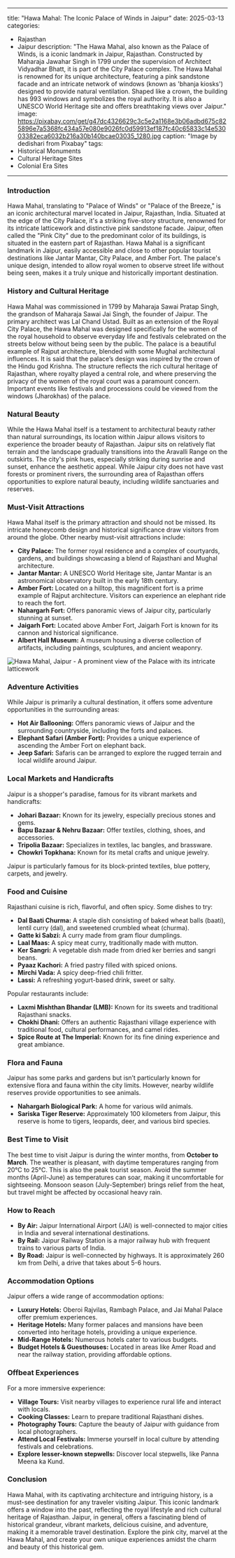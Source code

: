 
---
title: "Hawa Mahal: The Iconic Palace of Winds in Jaipur"
date: 2025-03-13
categories:
  - Rajasthan
  - Jaipur
description: "The Hawa Mahal, also known as the Palace of Winds, is a iconic landmark in Jaipur, Rajasthan. Constructed by Maharaja Jawahar Singh in 1799 under the supervision of Architect Vidyadhar Bhatt, it is part of the City Palace complex. The Hawa Mahal is renowned for its unique architecture, featuring a pink sandstone facade and an intricate network of windows (known as 'bhanja kiosks') designed to provide natural ventilation. Shaped like a crown, the building has 993 windows and symbolizes the royal authority. It is also a UNESCO World Heritage site and offers breathtaking views over Jaipur."
image: https://pixabay.com/get/g47dc4326629c3c5e2a1168e3b06adbd675c825896e7a5368fc434a57e080e9026fc0d59913ef187fc40c65833c14e53003382eca6032b216a30b140bcae03035_1280.jpg
caption: "Image by dedishari from Pixabay"
tags: 
  - Historical Monuments
  - Cultural Heritage Sites
  - Colonial Era Sites
---


### **Introduction**

Hawa Mahal, translating to "Palace of Winds" or "Palace of the Breeze," is an iconic architectural marvel located in Jaipur, Rajasthan, India. Situated at the edge of the City Palace, it's a striking five-story structure, renowned for its intricate latticework and distinctive pink sandstone facade. Jaipur, often called the "Pink City" due to the predominant color of its buildings, is situated in the eastern part of Rajasthan. Hawa Mahal is a significant landmark in Jaipur, easily accessible and close to other popular tourist destinations like Jantar Mantar, City Palace, and Amber Fort. The palace's unique design, intended to allow royal women to observe street life without being seen, makes it a truly unique and historically important destination.

### **History and Cultural Heritage**

Hawa Mahal was commissioned in 1799 by Maharaja Sawai Pratap Singh, the grandson of Maharaja Sawai Jai Singh, the founder of Jaipur. The primary architect was Lal Chand Ustad. Built as an extension of the Royal City Palace, the Hawa Mahal was designed specifically for the women of the royal household to observe everyday life and festivals celebrated on the streets below without being seen by the public. The palace is a beautiful example of Rajput architecture, blended with some Mughal architectural influences. It is said that the palace’s design was inspired by the crown of the Hindu god Krishna. The structure reflects the rich cultural heritage of Rajasthan, where royalty played a central role, and where preserving the privacy of the women of the royal court was a paramount concern. Important events like festivals and processions could be viewed from the windows (Jharokhas) of the palace.

### **Natural Beauty**

While the Hawa Mahal itself is a testament to architectural beauty rather than natural surroundings, its location within Jaipur allows visitors to experience the broader beauty of Rajasthan. Jaipur sits on relatively flat terrain and the landscape gradually transitions into the Aravalli Range on the outskirts. The city's pink hues, especially striking during sunrise and sunset, enhance the aesthetic appeal. While Jaipur city does not have vast forests or prominent rivers, the surrounding area of Rajasthan offers opportunities to explore natural beauty, including wildlife sanctuaries and reserves.

### **Must-Visit Attractions**

Hawa Mahal itself is the primary attraction and should not be missed. Its intricate honeycomb design and historical significance draw visitors from around the globe. Other nearby must-visit attractions include:

*   **City Palace:** The former royal residence and a complex of courtyards, gardens, and buildings showcasing a blend of Rajasthani and Mughal architecture.
*   **Jantar Mantar:** A UNESCO World Heritage site, Jantar Mantar is an astronomical observatory built in the early 18th century.
*   **Amber Fort:** Located on a hilltop, this magnificent fort is a prime example of Rajput architecture. Visitors can experience an elephant ride to reach the fort.
*   **Nahargarh Fort:** Offers panoramic views of Jaipur city, particularly stunning at sunset.
*   **Jaigarh Fort:** Located above Amber Fort, Jaigarh Fort is known for its cannon and historical significance.
*   **Albert Hall Museum:** A museum housing a diverse collection of artifacts, including paintings, sculptures, and ancient weaponry.

<img src="placeholder_image_Hawa_Mahal_Jaipur.jpg" alt="Hawa Mahal, Jaipur - A prominent view of the Palace with its intricate latticework">

### **Adventure Activities**

While Jaipur is primarily a cultural destination, it offers some adventure opportunities in the surrounding areas:

*   **Hot Air Ballooning:** Offers panoramic views of Jaipur and the surrounding countryside, including the forts and palaces.
*   **Elephant Safari (Amber Fort):** Provides a unique experience of ascending the Amber Fort on elephant back.
*   **Jeep Safari:** Safaris can be arranged to explore the rugged terrain and local wildlife around Jaipur.

### **Local Markets and Handicrafts**

Jaipur is a shopper's paradise, famous for its vibrant markets and handicrafts:

*   **Johari Bazaar:** Known for its jewelry, especially precious stones and gems.
*   **Bapu Bazaar & Nehru Bazaar:** Offer textiles, clothing, shoes, and accessories.
*   **Tripolia Bazaar:** Specializes in textiles, lac bangles, and brassware.
*   **Chowkri Topkhana:** Known for its metal crafts and unique jewelry.

Jaipur is particularly famous for its block-printed textiles, blue pottery, carpets, and jewelry.

### **Food and Cuisine**

Rajasthani cuisine is rich, flavorful, and often spicy. Some dishes to try:

*   **Dal Baati Churma:** A staple dish consisting of baked wheat balls (baati), lentil curry (dal), and sweetened crumbled wheat (churma).
*   **Gatte ki Sabzi:** A curry made from gram flour dumplings.
*   **Laal Maas:** A spicy meat curry, traditionally made with mutton.
*   **Ker Sangri:** A vegetable dish made from dried ker berries and sangri beans.
*   **Pyaaz Kachori:** A fried pastry filled with spiced onions.
*   **Mirchi Vada:** A spicy deep-fried chili fritter.
*   **Lassi:** A refreshing yogurt-based drink, sweet or salty.

Popular restaurants include:

*   **Laxmi Mishthan Bhandar (LMB):** Known for its sweets and traditional Rajasthani snacks.
*   **Chokhi Dhani:** Offers an authentic Rajasthani village experience with traditional food, cultural performances, and camel rides.
*   **Spice Route at The Imperial:** Known for its fine dining experience and great ambiance.

### **Flora and Fauna**

Jaipur has some parks and gardens but isn’t particularly known for extensive flora and fauna within the city limits. However, nearby wildlife reserves provide opportunities to see animals.

*   **Nahargarh Biological Park:** A home for various wild animals.
*   **Sariska Tiger Reserve:** Approximately 100 kilometers from Jaipur, this reserve is home to tigers, leopards, deer, and various bird species.

### **Best Time to Visit**

The best time to visit Jaipur is during the winter months, from **October to March**. The weather is pleasant, with daytime temperatures ranging from 20°C to 25°C. This is also the peak tourist season. Avoid the summer months (April-June) as temperatures can soar, making it uncomfortable for sightseeing. Monsoon season (July-September) brings relief from the heat, but travel might be affected by occasional heavy rain.

### **How to Reach**

*   **By Air:** Jaipur International Airport (JAI) is well-connected to major cities in India and several international destinations.
*   **By Rail:** Jaipur Railway Station is a major railway hub with frequent trains to various parts of India.
*   **By Road:** Jaipur is well-connected by highways. It is approximately 260 km from Delhi, a drive that takes about 5-6 hours.

### **Accommodation Options**

Jaipur offers a wide range of accommodation options:

*   **Luxury Hotels:** Oberoi Rajvilas, Rambagh Palace, and Jai Mahal Palace offer premium experiences.
*   **Heritage Hotels:** Many former palaces and mansions have been converted into heritage hotels, providing a unique experience.
*   **Mid-Range Hotels:** Numerous hotels cater to various budgets.
*   **Budget Hotels & Guesthouses:** Located in areas like Amer Road and near the railway station, providing affordable options.

### **Offbeat Experiences**

For a more immersive experience:

*   **Village Tours:** Visit nearby villages to experience rural life and interact with locals.
*   **Cooking Classes:** Learn to prepare traditional Rajasthani dishes.
*   **Photography Tours:** Capture the beauty of Jaipur with guidance from local photographers.
*   **Attend Local Festivals:** Immerse yourself in local culture by attending festivals and celebrations.
*   **Explore lesser-known stepwells:** Discover local stepwells, like Panna Meena ka Kund.

### **Conclusion**

Hawa Mahal, with its captivating architecture and intriguing history, is a must-see destination for any traveler visiting Jaipur. This iconic landmark offers a window into the past, reflecting the royal lifestyle and rich cultural heritage of Rajasthan. Jaipur, in general, offers a fascinating blend of historical grandeur, vibrant markets, delicious cuisine, and adventure, making it a memorable travel destination. Explore the pink city, marvel at the Hawa Mahal, and create your own unique experiences amidst the charm and beauty of this historical gem.


